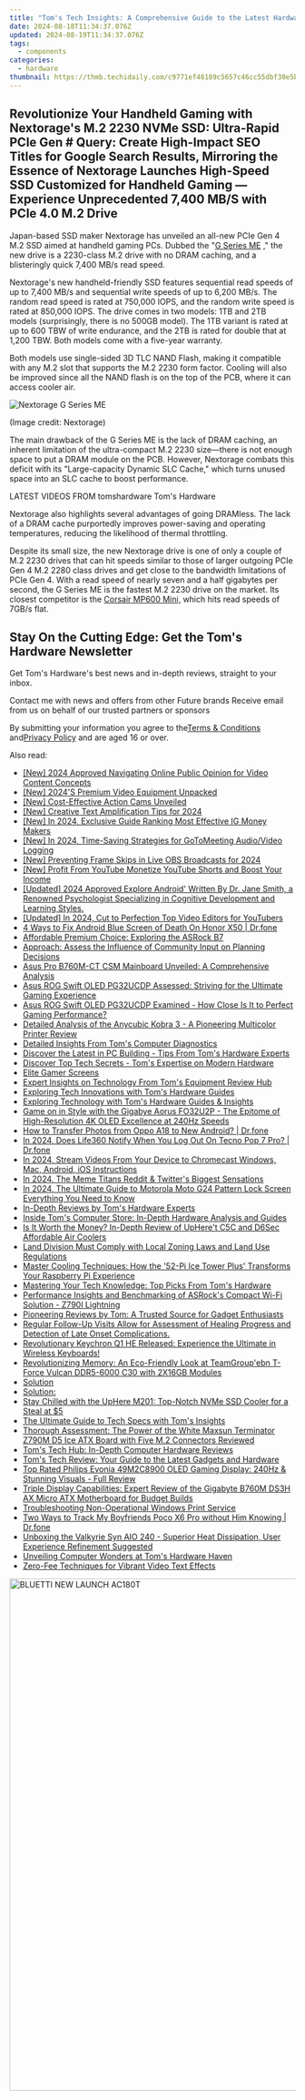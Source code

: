 ```yaml
---
title: "Tom's Tech Insights: A Comprehensive Guide to the Latest Hardware Innovations"
date: 2024-08-18T11:34:37.076Z
updated: 2024-08-19T11:34:37.076Z
tags:
  - components
categories:
  - hardware
thumbnail: https://thmb.techidaily.com/c9771ef48189c5657c46cc55dbf30e5b22c5c13c4b41b02a192204985e15f302.jpg
---
```


## Revolutionize Your Handheld Gaming with Nextorage's M.2 2230 NVMe SSD: Ultra-Rapid PCIe Gen # Query: Create High-Impact SEO Titles for Google Search Results, Mirroring the Essence of Nextorage Launches High-Speed SSD Customized for Handheld Gaming — Experience Unprecedented 7,400 MB/S with PCIe 4.0 M.2 Drive

Japan-based SSD maker Nextorage has unveiled an all-new PCIe Gen 4 M.2 SSD aimed at handheld gaming PCs. Dubbed the "[G Series ME](https://www.nextorage.net/articles/240809/) ," the new drive is a 2230-class M.2 drive with no DRAM caching, and a blisteringly quick 7,400 MB/s read speed.

 Nextorage's new handheld-friendly SSD features sequential read speeds of up to 7,400 MB/s and sequential write speeds of up to 6,200 MB/s. The random read speed is rated at 750,000 IOPS, and the random write speed is rated at 850,000 IOPS. The drive comes in two models: 1TB and 2TB models (surprisingly, there is no 500GB model). The 1TB variant is rated at up to 600 TBW of write endurance, and the 2TB is rated for double that at 1,200 TBW. Both models come with a five-year warranty.

 Both models use single-sided 3D TLC NAND Flash, making it compatible with any M.2 slot that supports the M.2 2230 form factor. Cooling will also be improved since all the NAND flash is on the top of the PCB, where it can access cooler air.

![Nextorage G Series ME](https://cdn.mos.cms.futurecdn.net/jtsB8qtxGSe6m73TgENvLW-320-80.jpg)

 (Image credit: Nextorage)

 The main drawback of the G Series ME is the lack of DRAM caching, an inherent limitation of the ultra-compact M.2 2230 size—there is not enough space to put a DRAM module on the PCB. However, Nextorage combats this deficit with its "Large-capacity Dynamic SLC Cache," which turns unused space into an SLC cache to boost performance.

 LATEST VIDEOS FROM tomshardware Tom's Hardware

 Nextorage also highlights several advantages of going DRAMless. The lack of a DRAM cache purportedly improves power-saving and operating temperatures, reducing the likelihood of thermal throttling.

 Despite its small size, the new Nextorage drive is one of only a couple of M.2 2230 drives that can hit speeds similar to those of larger outgoing PCIe Gen 4 M.2 2280 class drives and get close to the bandwidth limitations of PCIe Gen 4\. With a read speed of nearly seven and a half gigabytes per second, the G Series ME is the fastest M.2 2230 drive on the market. Its closest competitor is the [Corsair MP600 Mini,](https://tools.techidaily.com) which hits read speeds of 7GB/s flat.

## Stay On the Cutting Edge: Get the Tom's Hardware Newsletter

 Get Tom's Hardware's best news and in-depth reviews, straight to your inbox.

 Contact me with news and offers from other Future brands  Receive email from us on behalf of our trusted partners or sponsors

 By submitting your information you agree to the[Terms & Conditions](https://futureplc.com/terms-conditions/) and[Privacy Policy](https://futureplc.com/privacy-policy/) and are aged 16 or over.

<ins class="adsbygoogle"
     style="display:block"
     data-ad-format="autorelaxed"
     data-ad-client="ca-pub-7571918770474297"
     data-ad-slot="1223367746"></ins>



<ins class="adsbygoogle"
     style="display:block"
     data-ad-client="ca-pub-7571918770474297"
     data-ad-slot="8358498916"
     data-ad-format="auto"
     data-full-width-responsive="true"></ins>

<span class="atpl-alsoreadstyle">Also read:</span>
<div><ul>
<li><a href="https://youtube-blog.techidaily.com/024-approved-navigating-online-public-opinion-for-video-content-concepts/"><u>[New] 2024 Approved  Navigating Online Public Opinion for Video Content Concepts</u></a></li>
<li><a href="https://fox-http.techidaily.com/new-2024s-premium-video-equipment-unpacked/"><u>[New] 2024'S Premium Video Equipment Unpacked</u></a></li>
<li><a href="https://extra-resources.techidaily.com/new-cost-effective-action-cams-unveiled/"><u>[New] Cost-Effective Action Cams Unveiled</u></a></li>
<li><a href="https://fox-links.techidaily.com/new-creative-text-amplification-tips-for-2024/"><u>[New] Creative Text Amplification Tips for 2024</u></a></li>
<li><a href="https://instagram-clips.techidaily.com/new-in-2024-exclusive-guide-ranking-most-effective-ig-money-makers/"><u>[New] In 2024, Exclusive Guide  Ranking Most Effective IG Money Makers</u></a></li>
<li><a href="https://remote-screen-capture.techidaily.com/new-in-2024-time-saving-strategies-for-gotomeeting-audiovideo-logging/"><u>[New] In 2024, Time-Saving Strategies for GoToMeeting Audio/Video Logging</u></a></li>
<li><a href="https://video-screen-grab.techidaily.com/new-preventing-frame-skips-in-live-obs-broadcasts-for-2024/"><u>[New] Preventing Frame Skips in Live OBS Broadcasts for 2024</u></a></li>
<li><a href="https://youtube-clips.techidaily.com/new-profit-from-youtube-monetize-youtube-shorts-and-boost-your-income/"><u>[New] Profit From YouTube  Monetize YouTube Shorts and Boost Your Income</u></a></li>
<li><a href="https://screen-activity-recording.techidaily.com/1716069003175-updated-2024-approved-explore-android-written-by-dr-jane-smith-a-renowned-psychologist-specializing-in-cognitive-development-and-learning-styles/"><u>[Updated] 2024 Approved  Explore Android' Written By  Dr. Jane Smith, a Renowned Psychologist Specializing in Cognitive Development and Learning Styles.</u></a></li>
<li><a href="https://facebook-video-footage.techidaily.com/updated-in-2024-cut-to-perfection-top-video-editors-for-youtubers/"><u>[Updated] In 2024, Cut to Perfection  Top Video Editors for YouTubers</u></a></li>
<li><a href="https://howto.techidaily.com/4-ways-to-fix-android-blue-screen-of-death-on-honor-x50-drfone-by-drfone-fix-android-problems-fix-android-problems/"><u>4 Ways to Fix Android Blue Screen of Death On Honor X50 | Dr.fone</u></a></li>
<li><a href="https://hardware-reviews.techidaily.com/affordable-premium-choice-exploring-the-asrock-b7/"><u>Affordable Premium Choice: Exploring the ASRock B7</u></a></li>
<li><a href="https://hardware-reviews.techidaily.com/1723341748614-approach-assess-the-influence-of-community-input-on-planning-decisions/"><u>Approach: Assess the Influence of Community Input on Planning Decisions</u></a></li>
<li><a href="https://hardware-reviews.techidaily.com/asus-pro-b760m-ct-csm-mainboard-unveiled-a-comprehensive-analysis/"><u>Asus Pro B760M-CT CSM Mainboard Unveiled: A Comprehensive Analysis</u></a></li>
<li><a href="https://hardware-reviews.techidaily.com/asus-rog-swift-oled-pg32ucdp-assessed-striving-for-the-ultimate-gaming-experience/"><u>Asus ROG Swift OLED PG32UCDP Assessed: Striving for the Ultimate Gaming Experience</u></a></li>
<li><a href="https://hardware-reviews.techidaily.com/asus-rog-swift-oled-pg32ucdp-examined-how-close-is-it-to-perfect-gaming-performance/"><u>Asus ROG Swift OLED PG32UCDP Examined - How Close Is It to Perfect Gaming Performance?</u></a></li>
<li><a href="https://hardware-reviews.techidaily.com/detailed-analysis-of-the-anycubic-kobra-3-a-pioneering-multicolor-printer-review/"><u>Detailed Analysis of the Anycubic Kobra 3 - A Pioneering Multicolor Printer Review</u></a></li>
<li><a href="https://hardware-reviews.techidaily.com/detailed-insights-from-toms-computer-diagnostics/"><u>Detailed Insights From Tom's Computer Diagnostics</u></a></li>
<li><a href="https://hardware-reviews.techidaily.com/discover-the-latest-in-pc-building-tips-from-toms-hardware-experts/"><u>Discover the Latest in PC Building - Tips From Tom's Hardware Experts</u></a></li>
<li><a href="https://hardware-reviews.techidaily.com/discover-top-tech-secrets-toms-expertise-on-modern-hardware/"><u>Discover Top Tech Secrets - Tom's Expertise on Modern Hardware</u></a></li>
<li><a href="https://hardware-reviews.techidaily.com/elite-gamer-screens/"><u>Elite Gamer Screens</u></a></li>
<li><a href="https://hardware-reviews.techidaily.com/expert-insights-on-technology-from-toms-equipment-review-hub/"><u>Expert Insights on Technology From Tom's Equipment Review Hub</u></a></li>
<li><a href="https://hardware-reviews.techidaily.com/exploring-tech-innovations-with-toms-hardware-guides/"><u>Exploring Tech Innovations with Tom's Hardware Guides</u></a></li>
<li><a href="https://hardware-reviews.techidaily.com/exploring-technology-with-toms-hardware-guides-and-insights/"><u>Exploring Technology with Tom's Hardware Guides & Insights</u></a></li>
<li><a href="https://hardware-reviews.techidaily.com/game-on-in-style-with-the-gigabye-aorus-fo32u2p-the-epitome-of-high-resolution-4k-oled-excellence-at-240hz-speeds/"><u>Game on in Style with the Gigabye Aorus FO32U2P - The Epitome of High-Resolution 4K OLED Excellence at 240Hz Speeds</u></a></li>
<li><a href="https://android-transfer.techidaily.com/how-to-transfer-photos-from-oppo-a18-to-new-android-drfone-by-drfone-transfer-from-android-transfer-from-android/"><u>How to Transfer Photos from Oppo A18 to New Android? | Dr.fone</u></a></li>
<li><a href="https://review-topics.techidaily.com/in-2024-does-life360-notify-when-you-log-out-on-tecno-pop-7-pro-drfone-by-drfone-virtual-android/"><u>In 2024, Does Life360 Notify When You Log Out On Tecno Pop 7 Pro? | Dr.fone</u></a></li>
<li><a href="https://ai-driven-video-production.techidaily.com/in-2024-stream-videos-from-your-device-to-chromecast-windows-mac-android-ios-instructions/"><u>In 2024, Stream Videos From Your Device to Chromecast Windows, Mac, Android, iOS Instructions</u></a></li>
<li><a href="https://twitter-videos.techidaily.com/in-2024-the-meme-titans-reddit-and-twitters-biggest-sensations/"><u>In 2024, The Meme Titans  Reddit & Twitter's Biggest Sensations</u></a></li>
<li><a href="https://easy-unlock-android.techidaily.com/in-2024-the-ultimate-guide-to-motorola-moto-g24-pattern-lock-screen-everything-you-need-to-know-by-drfone-android/"><u>In 2024, The Ultimate Guide to Motorola Moto G24 Pattern Lock Screen Everything You Need to Know</u></a></li>
<li><a href="https://hardware-reviews.techidaily.com/in-depth-reviews-by-toms-hardware-experts/"><u>In-Depth Reviews by Tom's Hardware Experts</u></a></li>
<li><a href="https://hardware-reviews.techidaily.com/inside-toms-computer-store-in-depth-hardware-analysis-and-guides/"><u>Inside Tom's Computer Store: In-Depth Hardware Analysis and Guides</u></a></li>
<li><a href="https://hardware-reviews.techidaily.com/is-it-worth-the-money-in-depth-review-of-upheret-c5c-and-d6sec-affordable-air-coolers/"><u>Is It Worth the Money? In-Depth Review of UpHere't C5C and D6Sec Affordable Air Coolers</u></a></li>
<li><a href="https://hardware-reviews.techidaily.com/1723341757274-land-division-must-comply-with-local-zoning-laws-and-land-use-regulations/"><u>Land Division Must Comply with Local Zoning Laws and Land Use Regulations</u></a></li>
<li><a href="https://hardware-reviews.techidaily.com/master-cooling-techniques-how-the-52-pi-ice-tower-plus-transforms-your-raspberry-pi-experience/"><u>Master Cooling Techniques: How the '52-Pi Ice Tower Plus' Transforms Your Raspberry Pi Experience</u></a></li>
<li><a href="https://hardware-reviews.techidaily.com/mastering-your-tech-knowledge-top-picks-from-toms-hardware/"><u>Mastering Your Tech Knowledge: Top Picks From Tom's Hardware</u></a></li>
<li><a href="https://hardware-reviews.techidaily.com/performance-insights-and-benchmarking-of-asrocks-compact-wi-fi-solution-z790i-lightning/"><u>Performance Insights and Benchmarking of ASRock's Compact Wi-Fi Solution - Z790I Lightning</u></a></li>
<li><a href="https://hardware-reviews.techidaily.com/pioneering-reviews-by-tom-a-trusted-source-for-gadget-enthusiasts/"><u>Pioneering Reviews by Tom: A Trusted Source for Gadget Enthusiasts</u></a></li>
<li><a href="https://hardware-reviews.techidaily.com/regular-follow-up-visits-allow-for-assessment-of-healing-progress-and-detection-of-late-onset-complications/"><u>Regular Follow-Up Visits Allow for Assessment of Healing Progress and Detection of Late Onset Complications.</u></a></li>
<li><a href="https://hardware-reviews.techidaily.com/1723341713193-revolutionary-keychron-q1-he-released-experience-the-ultimate-in-wireless-keyboards/"><u>Revolutionary Keychron Q1 HE Released: Experience the Ultimate in Wireless Keyboards!</u></a></li>
<li><a href="https://hardware-reviews.techidaily.com/revolutionizing-memory-an-eco-friendly-look-at-teamgroupebn-t-force-vulcan-ddr5-6000-c30-with-2x16gb-modules/"><u>Revolutionizing Memory: An Eco-Friendly Look at TeamGroup'ebn T-Force Vulcan DDR5-6000 C30 with 2X16GB Modules</u></a></li>
<li><a href="https://hardware-reviews.techidaily.com/solution/"><u>Solution</u></a></li>
<li><a href="https://hardware-reviews.techidaily.com/1723341722803-solution/"><u>Solution:</u></a></li>
<li><a href="https://hardware-reviews.techidaily.com/1723341743302-stay-chilled-with-the-uphere-m201-top-notch-nvme-ssd-cooler-for-a-steal-at-5/"><u>Stay Chilled with the UpHere M201: Top-Notch NVMe SSD Cooler for a Steal at $5</u></a></li>
<li><a href="https://hardware-reviews.techidaily.com/the-ultimate-guide-to-tech-specs-with-toms-insights/"><u>The Ultimate Guide to Tech Specs with Tom's Insights</u></a></li>
<li><a href="https://hardware-reviews.techidaily.com/thorough-assessment-the-power-of-the-white-maxsun-terminator-z790m-d5-ice-atx-board-with-five-m2-connectors-reviewed/"><u>Thorough Assessment: The Power of the White Maxsun Terminator Z790M D5 Ice ATX Board with Five M.2 Connectors Reviewed</u></a></li>
<li><a href="https://hardware-reviews.techidaily.com/toms-tech-hub-in-depth-computer-hardware-reviews/"><u>Tom's Tech Hub: In-Depth Computer Hardware Reviews</u></a></li>
<li><a href="https://hardware-reviews.techidaily.com/toms-tech-review-your-guide-to-the-latest-gadgets-and-hardware/"><u>Tom's Tech Review: Your Guide to the Latest Gadgets and Hardware</u></a></li>
<li><a href="https://hardware-reviews.techidaily.com/top-rated-philips-evonia-49m2c8900-oled-gaming-display-240hz-and-stunning-visuals-full-review/"><u>Top Rated Philips Evonia 49M2C8900 OLED Gaming Display: 240Hz & Stunning Visuals - Full Review</u></a></li>
<li><a href="https://hardware-reviews.techidaily.com/triple-display-capabilities-expert-review-of-the-gigabyte-b760m-ds3h-ax-micro-atx-motherboard-for-budget-builds/"><u>Triple Display Capabilities: Expert Review of the Gigabyte B760M DS3H AX Micro ATX Motherboard for Budget Builds</u></a></li>
<li><a href="https://win11.techidaily.com/troubleshooting-non-operational-windows-print-service/"><u>Troubleshooting Non-Operational Windows Print Service</u></a></li>
<li><a href="https://android-location-track.techidaily.com/two-ways-to-track-my-boyfriends-poco-x6-pro-without-him-knowing-drfone-by-drfone-virtual-android/"><u>Two Ways to Track My Boyfriends Poco X6 Pro without Him Knowing | Dr.fone</u></a></li>
<li><a href="https://hardware-reviews.techidaily.com/unboxing-the-valkyrie-syn-aio-240-superior-heat-dissipation-user-experience-refinement-suggested/"><u>Unboxing the Valkyrie Syn AIO 240 - Superior Heat Dissipation, User Experience Refinement Suggested</u></a></li>
<li><a href="https://hardware-reviews.techidaily.com/unveiling-computer-wonders-at-toms-hardware-haven/"><u>Unveiling Computer Wonders at Tom's Hardware Haven</u></a></li>
<li><a href="https://extra-resources.techidaily.com/zero-fee-techniques-for-vibrant-video-text-effects/"><u>Zero-Fee Techniques for Vibrant Video Text Effects</u></a></li>
</ul></div>

<!-- affiliate ads begin -->
<a href="https://bluettide.pxf.io/c/5597632/2042332/17092" target="_top" id="2042332"><img src="//a.impactradius-go.com/display-ad/17092-2042332" border="0" alt="BLUETTI NEW LAUNCH AC180T" width="960" height="900"/></a><img height="0" width="0" src="https://imp.pxf.io/i/5597632/2042332/17092" style="position:absolute;visibility:hidden;" border="0" />
<!-- affiliate ads end -->